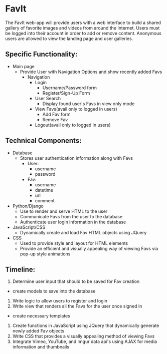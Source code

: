 # FavIt

The FavIt web-app will provide users with a web interface to build a shared
gallery of favorite images and videos from around the Internet. Users must be
logged into their account in order to add or remove content. Anonymous users are
 allowed to view the landing page and user galleries.

## Specific Functionality:
+ Main page
  * Provide User with Navigation Options and show recently added Favs
    * Navigation
      * Login
        * Username/Password form
        * Register/Sign-Up Form
      * User Search
        * Display found user's Favs in view only mode
      * View Favs(avail only to logged in users)
        * Add Fav form
        * Remove Fav
      * Logout(avail only to logged in users)

## Technical Components:
+ Database
  * Stores user authentication information along with Favs
    * User:
      * username
      * password
    * Fav:
      * username
      * datetime
      * url
      * comment
+ Python/Django
  * Use to render and serve HTML to the user
  * Communicate Favs from the user to the database
  * Authenticate user login information in the database
+ JavaScript/CSS
  * Dynamically create and load Fav HTML objects using JQuery
+ CSS
  * Used to provide style and layout for HTML elements
  * Provide an efficient and visually appealing way of viewing Favs via pop-up style animations

## Timeline:
1. Determine user input that should to be saved for Fav creation
  * create models to save into the database
1. Write logic to allow users to register and login
1. Write view that renders all the Favs for the user once signed in
  * create necessary templates
1. Create functions in JavaScript using JQuery that dynamically generate newly added Fav objects
1. Write CSS that provides a visually appealing method of viewing Favs
1. Integrate Vimeo, YouTube, and Imgur data api's using AJAX for media information and thumbnails
